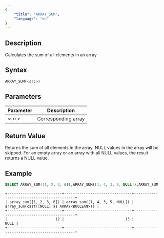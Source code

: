 ```yaml
---
{
    "title": "ARRAY_SUM",
    "language": "en"
}
---
```


## Description

Calculates the sum of all elements in an array

## Syntax

```sql
ARRAY_SUM(<src>)
```

## Parameters

| Parameter | Description |
|--|--|
| `<src>` | Corresponding array |

## Return Value

Returns the sum of all elements in the array. NULL values in the array will be skipped. For an empty array or an array with all NULL values, the result returns a NULL value.

## Example

```sql
SELECT ARRAY_SUM([1, 2, 3, 6]),ARRAY_SUM([1, 4, 3, 5, NULL]),ARRAY_SUM([NULL]);
```

```text
+-------------------------+-------------------------------+-------------------------------------------+
| array_sum([1, 2, 3, 6]) | array_sum([1, 4, 3, 5, NULL]) | array_sum(cast([NULL] as ARRAY<BOOLEAN>)) |
+-------------------------+-------------------------------+-------------------------------------------+
|                      12 |                            13 |                                      NULL |
+-------------------------+-------------------------------+-------------------------------------------+
```
